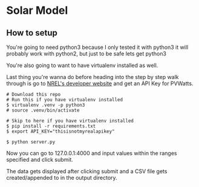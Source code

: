 # Solar Model

## How to setup

You're going to need python3 because I only tested it with python3
it will probably work with python2, but just to be safe lets get python3

You're also going to want to have virtualenv installed as well.

Last thing you're wanna do before heading into the step by step walk through is go to
[NREL's developer website](https://developer.nrel.gov) and get an API Key for PVWatts.

```
# Download this repo
# Run this if you have virtualenv installed
$ virtualenv .venv -p python3
# source .venv/bin/activate

# Skip to here if you have virtualenv installed
$ pip install -r requirements.txt
$ export API_KEY="thisisnotmyrealapikey"

$ python server.py
```

Now you can go to 127.0.0.1:4000 and input values within the ranges specified and click submit.

The data gets displayed after clicking submit and a CSV file gets created/appended to in the output directory.
